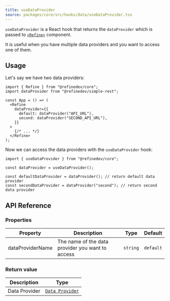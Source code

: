 ```yaml
---
title: useDataProvider
source: packages/core/src/hooks/data/useDataProvider.tsx
---
```


`useDataProvider` is a React hook that returns the `dataProvider` which is passed to [`<Refine>`][Refine] component.

It is useful when you have multiple data providers and you want to access one of them.

## Usage

Let's say we have two data providers:

```tsx
import { Refine } from "@refinedev/core";
import dataProvider from "@refinedev/simple-rest";

const App = () => (
  <Refine
    dataProvider={{
      default: dataProvider("API_URL"),
      second: dataProvider("SECOND_API_URL"),
    }}
  >
    {/* ... */}
  </Refine>
);
```

Now we can access the data providers with the `useDataProvider` hook:

```tsx
import { useDataProvider } from "@refinedev/core";

const dataProvider = useDataProvider();

const defaultDataProvider = dataProvider(); // return default data provider
const secondDataProvider = dataProvider("second"); // return second data provider
```

## API Reference

### Properties

| Property         | Description                                      | Type     | Default   |
| ---------------- | ------------------------------------------------ | -------- | --------- |
| dataProviderName | The name of the data provider you want to access | `string` | `default` |

### Return value

| Description   | Type                                                  |
| ------------- | ----------------------------------------------------- |
| Data Provider | [`Data Provider`](/docs/core/providers/data-provider) |

[Refine]: /docs/core/refine-component
[data provider]: /docs/core/providers/data-provider
